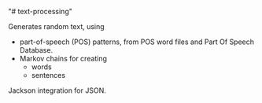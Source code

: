 "# text-processing"

Generates random text, using 
* part-of-speech (POS) patterns, from POS word files and Part Of Speech Database.
* Markov chains for creating
	* words
	* sentences

Jackson integration for JSON.

